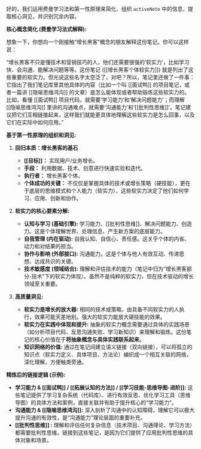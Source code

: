 好的，我们运用费曼学习法和第一性原理来简化、组织 `activeNote` 中的信息，提取核心洞见，并识别冗余内容。

**核心概念简化 (费曼学习法式解释):**

想象一下，你想向一个刚接触“增长黑客”概念的朋友解释这份笔记。你可以这样说：

“增长黑客不只是懂技术和营销技巧的人，他们还需要很强的‘软实力’，比如学习快、会沟通、能解决问题等等。这份笔记 ([[增长黑客个体软实力]]) 就是列出了这些重要的软实力。但光说这些名字太空泛了，对吧？所以，笔记里还做了一件事：它指出了我们笔记库里其他具体的内容（比如一个叫 [[面试鸭]] 的项目笔记，或者一篇讲 [[隐喻思维鸿沟]] 的文章）是怎么能体现或者帮助锻炼这些软实力的。比如，看懂 [[面试鸭]] 项目代码，就需要‘学习能力’和‘解决问题能力’；而理解 [[隐喻思维鸿沟]] 里讲的沟通难点，就需要‘沟通能力’和‘[[批判性思维]]’。笔记建议把它们互相链接起来，这样我们就能更具体地理解这些软实力是怎么回事，以及它们在实际中如何应用。”

**基于第一性原理的组织和洞见:**

1.  **回归本质：增长黑客的基石**
    *   **[[目标]]：** 实现用户/业务增长。
    *   **手段：** 利用数据、技术、创意进行快速实验和迭代。
    *   **执行者：** 增长黑客个体。
    *   **个体成功的关键：** 不仅仅是掌握具体的技术或增长策略（硬技能），更在于底层的思维模式和个人能力（软实力），这些软实力决定了他们如何学习、应用、创新和协作。

2.  **软实力的核心要素分解:**
    *   **认知与学习 (基础引擎):** 学习能力、[[批判性思维]]、解决问题能力、创造力。这是个体理解世界、处理信息、产生新方案的底层能力。
    *   **自我管理 (内在驱动):** 自我认知、自信心、责任感。这关乎个体的内省、动力和对结果的担当。
    *   **协作与影响 (外部接口):** 沟通能力。这是个体与他人有效互动、传递思想、达成共识的关键。
    *   **技术敏感度 (领域结合):** 理解和评估技术的能力（笔记中归为“增长黑客部分-技术”下的软实力体现）。虽然不是纯粹的软实力，但在技术驱动的增长领域至关重要。

3.  **高质量洞见:**
    *   **软实力是增长的放大器:** 相同的技术或策略，由具备不同软实力的人执行，效果可能天差地别。强大的软实力能放大硬技能的效果。
    *   **软实力在实践中体现和提升:** 抽象的软实力概念需要通过具体的实践场景（如分析项目代码、反思沟通失败、学习新知识）来理解和锻炼。这份笔记的核心价值在于**将抽象概念与具体实践联系起来**。
    *   **知识网络的价值:** 通过在笔记间建立语义链接（双向链接），可以将孤立的知识点（软实力定义、具体项目、方法论）编织成一个相互关联的网络，深化理解，方便触类旁通。

**精炼后的链接逻辑 (示例):**

*   **学习能力 & [[面试鸭]] / [[拓展认知的方法]] / [[学习技能-思维导图-进阶]]:** 这些笔记提供了学习复杂系统（代码库）、进行有效反思、优化学习工具（思维导图）的具体方法和案例，直接关联并有助于提升核心的“学习能力”。
*   **沟通能力 & [[隐喻思维鸿沟]]:** 深入剖析了沟通中的认知障碍，理解它可以极大提升沟通的有效性，是“沟通能力”理论层面的重要补充。
*   **[[批判性思维]] :** 理解和评估任何复杂信息（技术项目、沟通理论、学习方法）都需要批判性思维。链接到这些笔记，是因为它们提供了应用批判性思维的具体对象和场景。
